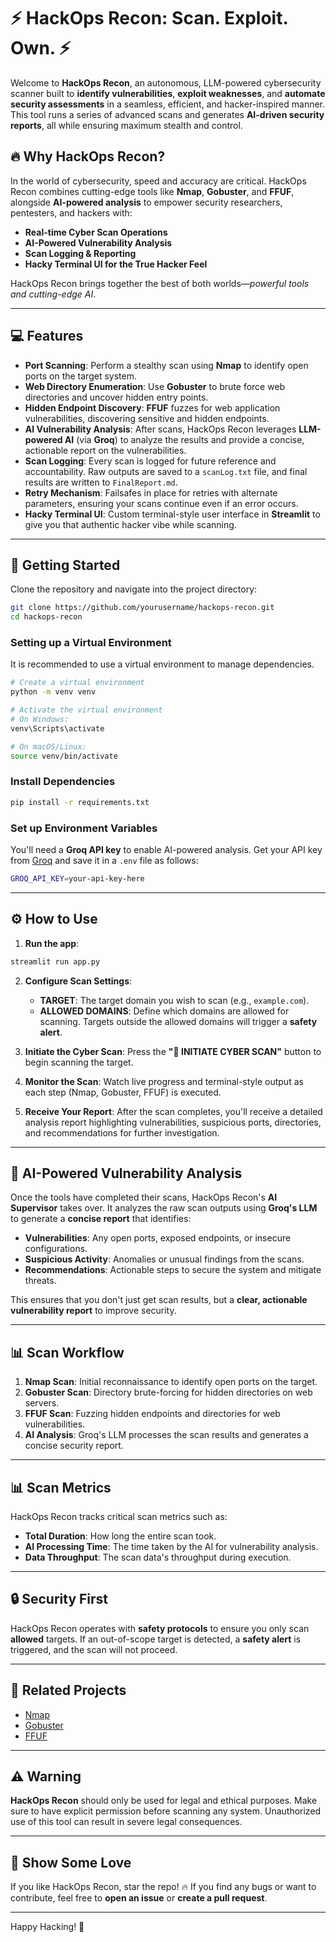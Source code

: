 # ⚡ HackOps Recon: Scan. Exploit. Own. ⚡

Welcome to **HackOps Recon**, an autonomous, LLM-powered cybersecurity scanner built to **identify vulnerabilities**, **exploit weaknesses**, and **automate security assessments** in a seamless, efficient, and hacker-inspired manner. This tool runs a series of advanced scans and generates **AI-driven security reports**, all while ensuring maximum stealth and control.

## 🔥 Why HackOps Recon?

In the world of cybersecurity, speed and accuracy are critical. HackOps Recon combines cutting-edge tools like **Nmap**, **Gobuster**, and **FFUF**, alongside **AI-powered analysis** to empower security researchers, pentesters, and hackers with:

- **Real-time Cyber Scan Operations**
- **AI-Powered Vulnerability Analysis**
- **Scan Logging & Reporting**
- **Hacky Terminal UI for the True Hacker Feel**

HackOps Recon brings together the best of both worlds—*powerful tools and cutting-edge AI*.

---

## 💻 Features

- **Port Scanning**: Perform a stealthy scan using **Nmap** to identify open ports on the target system.
- **Web Directory Enumeration**: Use **Gobuster** to brute force web directories and uncover hidden entry points.
- **Hidden Endpoint Discovery**: **FFUF** fuzzes for web application vulnerabilities, discovering sensitive and hidden endpoints.
- **AI Vulnerability Analysis**: After scans, HackOps Recon leverages **LLM-powered AI** (via **Groq**) to analyze the results and provide a concise, actionable report on the vulnerabilities.
- **Scan Logging**: Every scan is logged for future reference and accountability. Raw outputs are saved to a `scanLog.txt` file, and final results are written to `FinalReport.md`.
- **Retry Mechanism**: Failsafes in place for retries with alternate parameters, ensuring your scans continue even if an error occurs.
- **Hacky Terminal UI**: Custom terminal-style user interface in **Streamlit** to give you that authentic hacker vibe while scanning.

---

## 🔧 Getting Started

Clone the repository and navigate into the project directory:

```bash
git clone https://github.com/yourusername/hackops-recon.git
cd hackops-recon
```

### Setting up a Virtual Environment

It is recommended to use a virtual environment to manage dependencies.

```bash
# Create a virtual environment
python -m venv venv

# Activate the virtual environment
# On Windows:
venv\Scripts\activate

# On macOS/Linux:
source venv/bin/activate
```

### Install Dependencies

```bash
pip install -r requirements.txt
```

### Set up Environment Variables

You'll need a **Groq API key** to enable AI-powered analysis. Get your API key from [Groq](https://groq.ai) and save it in a `.env` file as follows:

```bash
GROQ_API_KEY=your-api-key-here
```

---

## ⚙️ How to Use

1. **Run the app**:

```bash
streamlit run app.py
```

2. **Configure Scan Settings**:

    - **TARGET**: The target domain you wish to scan (e.g., `example.com`).
    - **ALLOWED DOMAINS**: Define which domains are allowed for scanning. Targets outside the allowed domains will trigger a **safety alert**.

3. **Initiate the Cyber Scan**: Press the **"🚀 INITIATE CYBER SCAN"** button to begin scanning the target.

4. **Monitor the Scan**: Watch live progress and terminal-style output as each step (Nmap, Gobuster, FFUF) is executed.

5. **Receive Your Report**: After the scan completes, you'll receive a detailed analysis report highlighting vulnerabilities, suspicious ports, directories, and recommendations for further investigation.

---

## 🧐 AI-Powered Vulnerability Analysis

Once the tools have completed their scans, HackOps Recon's **AI Supervisor** takes over. It analyzes the raw scan outputs using **Groq's LLM** to generate a **concise report** that identifies:

- **Vulnerabilities**: Any open ports, exposed endpoints, or insecure configurations.
- **Suspicious Activity**: Anomalies or unusual findings from the scans.
- **Recommendations**: Actionable steps to secure the system and mitigate threats.

This ensures that you don't just get scan results, but a **clear, actionable vulnerability report** to improve security.

---

## 📊 Scan Workflow

1. **Nmap Scan**: Initial reconnaissance to identify open ports on the target.
2. **Gobuster Scan**: Directory brute-forcing for hidden directories on web servers.
3. **FFUF Scan**: Fuzzing hidden endpoints and directories for web vulnerabilities.
4. **AI Analysis**: Groq's LLM processes the scan results and generates a concise security report.

---

## 📊 Scan Metrics

HackOps Recon tracks critical scan metrics such as:

- **Total Duration**: How long the entire scan took.
- **AI Processing Time**: The time taken by the AI for vulnerability analysis.
- **Data Throughput**: The scan data's throughput during execution.

---

## 🔒 Security First

HackOps Recon operates with **safety protocols** to ensure you only scan **allowed** targets. If an out-of-scope target is detected, a **safety alert** is triggered, and the scan will not proceed.

---

## 🔗 Related Projects

- [Nmap](https://nmap.org/)
- [Gobuster](https://github.com/OJ/gobuster)
- [FFUF](https://github.com/ffuf/ffuf)

---

## ⚠️ Warning

**HackOps Recon** should only be used for legal and ethical purposes. Make sure to have explicit permission before scanning any system. Unauthorized use of this tool can result in severe legal consequences.

---

## 👾 Show Some Love

If you like HackOps Recon, star the repo! 🔥 If you find any bugs or want to contribute, feel free to **open an issue** or **create a pull request**.

---

Happy Hacking! 🚀

